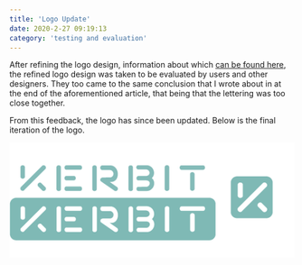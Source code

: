```yaml
---
title: 'Logo Update'
date: 2020-2-27 09:19:13
category: 'testing and evaluation'
---
```


After refining the logo design, information about which
[can be found here](https://blog.samroebuck.dev/testing-and-evaluation/logo-development/), the refined logo design was taken to be evaluated by users and other designers. They too came to the same conclusion that I wrote about in at the end of the aforementioned article, that being that the lettering was too close together.

From this feedback, the logo has since been updated. Below is the final iteration of the logo.

![Finished logo](../images/logo-forblog.png)
